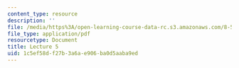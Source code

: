 ```yaml
---
content_type: resource
description: ''
file: /media/https%3A/open-learning-course-data-rc.s3.amazonaws.com/8-592j-statistical-physics-in-biology-spring-2011/1c5ef58df27b3a6ae906ba0d5aaba9ed_MIT8_592JS11_lec5.pdf
file_type: application/pdf
resourcetype: Document
title: Lecture 5
uid: 1c5ef58d-f27b-3a6a-e906-ba0d5aaba9ed
---
```

